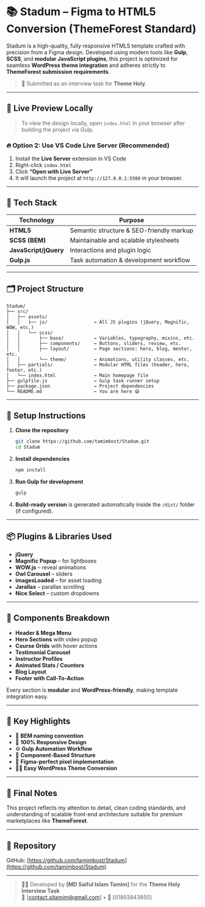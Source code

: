 
# 📚 Stadum – Figma to HTML5 Conversion (ThemeForest Standard)

Stadum is a high-quality, fully responsive HTML5 template crafted with precision from a Figma design. Developed using modern tools like **Gulp**, **SCSS**, and **modular JavaScript plugins**, this project is optimized for seamless **WordPress theme integration** and adheres strictly to **ThemeForest submission requirements**.

> 🎯 Submitted as an interview task for **Theme Holy**.

---

## 🚀 Live Preview Locally

> To view the design locally, open `index.html` in your browser after building the project via Gulp.

### 🔥 Option 2: Use VS Code Live Server (Recommended)
1. Install the **Live Server** extension in VS Code  
2. Right-click `index.html`  
3. Click **“Open with Live Server”**  
4. It will launch the project at `http://127.0.0.1:5500` in your browser.


---

## 🧰 Tech Stack

| Technology      | Purpose                                |
|----------------|----------------------------------------|
| **HTML5**       | Semantic structure & SEO-friendly markup |
| **SCSS (BEM)**  | Maintainable and scalable stylesheets   |
| **JavaScript/jQuery** | Interactions and plugin logic          |
| **Gulp.js**     | Task automation & development workflow  |

---

## 🗂️ Project Structure

```
Stadum/
├── src/
│   ├── assets/
│   │   ├── js/                 → All JS plugins (jQuery, Magnific, WOW, etc.)
│   │   └── scss/
│   │       ├── base/           → Variables, typography, mixins, etc.
│   │       ├── components/     → Buttons, sliders, review, etc.
│   │       ├── layout/         → Page sections: hero, blog, mentor, etc.
│   │       └── theme/          → Animations, utility classes, etc.
│   ├── partials/               → Modular HTML files (header, hero, footer, etc.)
│   └── index.html              → Main homepage file
├── gulpfile.js                 → Gulp task runner setup
├── package.json                → Project dependencies
└── README.md                   → You are here 😄
```

---

## 🔧 Setup Instructions

1. **Clone the repository**
   ```bash
   git clone https://github.com/tamimbost/Stadum.git
   cd Stadum
   ```

2. **Install dependencies**
   ```bash
   npm install
   ```

3. **Run Gulp for development**
   ```bash
   gulp
   ```

4. **Build-ready version** is generated automatically inside the `/dist/` folder (if configured).

---

## 📦 Plugins & Libraries Used

- **jQuery**
- **Magnific Popup** – for lightboxes
- **WOW.js** – reveal animations
- **Owl Carousel** – sliders
- **imagesLoaded** – for asset loading
- **Jarallax** – parallax scrolling
- **Nice Select** – custom dropdowns

---

## 🧩 Components Breakdown

- **Header & Mega Menu**
- **Hero Sections** with video popup
- **Course Grids** with hover actions
- **Testimonial Carousel**
- **Instructor Profiles**
- **Animated Stats / Counters**
- **Blog Layout**
- **Footer with Call-To-Action**

Every section is **modular** and **WordPress-friendly**, making template integration easy.

---

## 🧠 Key Highlights

- 🧱 **BEM naming convention**
- 📱 **100% Responsive Design**
- ⚙️ **Gulp Automation Workflow**
- 🧩 **Component-Based Structure**
- 🎨 **Figma-perfect pixel implementation**
- 🧑‍💻 **Easy WordPress Theme Conversion**

---

## 🏁 Final Notes

This project reflects my attention to detail, clean coding standards, and understanding of scalable front-end architecture suitable for premium marketplaces like **ThemeForest**.

---

## 🔗 Repository

GitHub: [https://github.com/tamimbost/Stadum](https://github.com/tamimbost/Stadum)

---

> 👨‍💼 Developed by **[MD Saiful Islam Tamim]** for the **Theme Holy Interview Task**  
> 💌 [contact.sitamim@gmail.com] • 📱 [01893843850]
